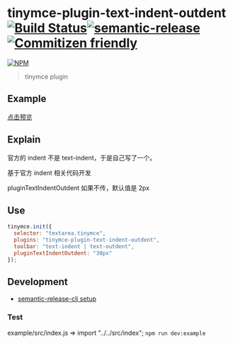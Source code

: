 # tinymce-plugin-text-indent-outdent [![Build Status](https://travis-ci.org/panhezeng/tinymce-plugin-text-indent-outdent.svg?branch=master)](https://travis-ci.org/panhezeng/tinymce-plugin-text-indent-outdent)[![semantic-release](https://img.shields.io/badge/%20%20%F0%9F%93%A6%F0%9F%9A%80-semantic--release-e10079.svg)](https://github.com/semantic-release/semantic-release)[![Commitizen friendly](https://img.shields.io/badge/commitizen-friendly-brightgreen.svg)](http://commitizen.github.io/cz-cli/)

[![NPM](https://nodei.co/npm/@panhezeng/tinymce-plugin-text-indent-outdent.png?compact=true)](https://nodei.co/npm/@panhezeng/tinymce-plugin-text-indent-outdent/)

> tinymce plugin

## Example

[点击预览](https://panhezeng.github.io/tinymce-plugin-text-indent-outdent/)

## Explain

官方的 indent 不是 text-indent，于是自己写了一个。

基于官方 indent 相关代码开发

pluginTextIndentOutdent 如果不传，默认值是 2px

## Use

```javascript
tinymce.init({
  selector: "textarea.tinymce",
  plugins: "tinymce-plugin-text-indent-outdent",
  toolbar: "text-indent | text-outdent",
  pluginTextIndentOutdent: "30px"
});
```

## Development

- [semantic-release-cli setup](https://semantic-release.gitbook.io/semantic-release/usage/getting-started)

### Test

example/src/index.js => import "../../src/index";
`npm run dev:example`
